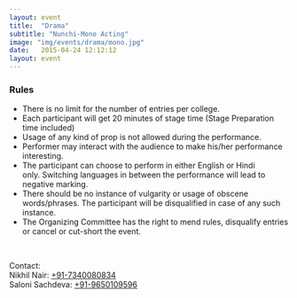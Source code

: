 ```yaml
---
layout: event
title:  "Drama"
subtitle: "Nunchi-Mono Acting"
image: "img/events/drama/mono.jpg"
date:   2015-04-24 12:12:12
layout: event
---
```

<h3 id="rules">Rules</h3>
<ul>
<li>There is no limit for the number of entries per college.</li>
<li>Each participant will get 20 minutes of stage time (Stage Preparation time included) </li>
<li>Usage of any kind of prop is not allowed during the performance.  </li>
<li>Performer may interact with the audience to make his/her performance interesting. </li>
<li>The participant can choose to perform in either English or Hindi only. Switching languages in between the performance will lead to negative marking.</li>
<li>There should be no instance of vulgarity or usage of obscene words/phrases. The participant will be disqualified in case of any such instance.</li>
<li>The Organizing Committee has the right to mend rules, disqualify entries or cancel or cut-short the event.</li>
</ul>
<br>
<p>Contact:
<br>Nikhil Nair: <a class="hot-link" href="tel:+917340080834">+91-7340080834</a>
<br>Saloni Sachdeva: <a class="hot-link" href="tel:+919650109596">+91-9650109596</a></p>